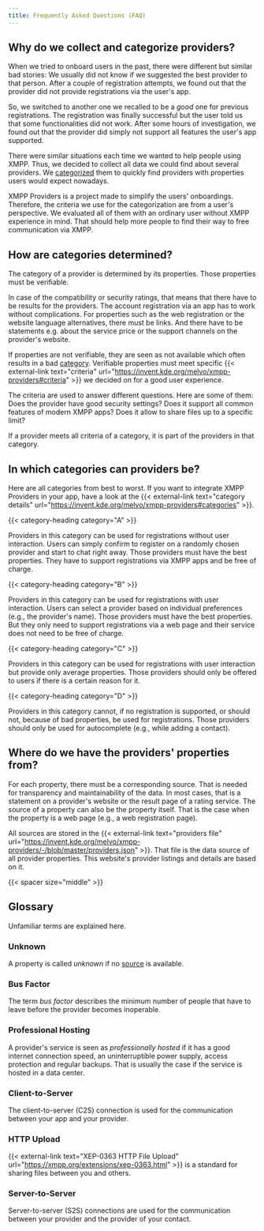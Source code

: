 ```yaml
---
title: Frequently Asked Questions (FAQ)
---
```


## Why do we collect and categorize providers?

When we tried to onboard users in the past, there were different but similar bad stories:
We usually did not know if we suggested the best provider to that person.
After a couple of registration attempts, we found out that the provider did not provide registrations via the user's app.

So, we switched to another one we recalled to be a *good* one for previous registrations.
The registration was finally successful but the user told us that some functionalities did not work.
After some hours of investigation, we found out that the provider did simply not support all features the user's app supported.

There were similar situations each time we wanted to help people using XMPP.
Thus, we decided to collect all data we could find about several providers.
We [categorized](#how-are-categories-determined) them to quickly find providers with properties users would expect nowadays.

XMPP Providers is a project made to simplify the users' onboardings.
Therefore, the criteria we use for the categorization are from a user's perspective.
We evaluated all of them with an ordinary user without XMPP experience in mind.
That should help more people to find their way to free communication via XMPP.

## How are categories determined?

The category of a provider is determined by its properties.
Those properties must be verifiable.

In case of the compatibility or security ratings, that means that there have to be results for the providers.
The account registration via an app has to work without complications.
For properties such as the web registration or the website language alternatives, there must be links.
And there have to be statements e.g. about the service price or the support channels on the provider's website.

If properties are not verifiable, they are seen as not available which often results in a bad [category](#in-which-categories-can-providers-be).
Verifiable properties must meet specific {{< external-link text="criteria" url="https://invent.kde.org/melvo/xmpp-providers#criteria" >}} we decided on for a good user experience.

The criteria are used to answer different questions.
Here are some of them:
Does the provider have good security settings?
Does it support all common features of modern XMPP apps?
Does it allow to share files up to a specific limit?

If a provider meets all criteria of a category, it is part of the providers in that category.

## In which categories can providers be?

Here are all categories from best to worst.
If you want to integrate XMPP Providers in your app, have a look at the {{< external-link text="category details" url="https://invent.kde.org/melvo/xmpp-providers#categories" >}}.

{{< category-heading category="A" >}}

Providers in this category can be used for registrations without user interaction.
Users can simply confirm to register on a randomly chosen provider and start to chat right away.
Those providers must have the best properties.
They have to support registrations via XMPP apps and be free of charge.

{{< category-heading category="B" >}}

Providers in this category can be used for registrations with user interaction.
Users can select a provider based on individual preferences (e.g., the provider's name).
Those providers must have the best properties.
But they only need to support registrations via a web page and their service does not need to be free of charge.

{{< category-heading category="C" >}}

Providers in this category can be used for registrations with user interaction but provide only average properties.
Those providers should only be offered to users if there is a certain reason for it.

{{< category-heading category="D" >}}

Providers in this category cannot, if no registration is supported, or should not, because of bad properties, be used for registrations.
Those providers should only be used for autocomplete (e.g., while adding a contact).

## Where do we have the providers' properties from?

For each property, there must be a corresponding source.
That is needed for transparency and maintainability of the data.
In most cases, that is a statement on a provider's website or the result page of a rating service.
The source of a property can also be the property itself.
That is the case when the property is a web page (e.g., a web registration page).

All sources are stored in the {{< external-link text="providers file" url="https://invent.kde.org/melvo/xmpp-providers/-/blob/master/providers.json" >}}.
That file is the data source of all provider properties.
This website's provider listings and details are based on it.

{{< spacer size="middle" >}}

## Glossary

Unfamiliar terms are explained here.

### Unknown

A property is called *unknown* if no [source](#where-do-we-have-the-providers-properties-from) is available.

### Bus Factor

The term *bus factor* describes the minimum number of people that have to leave before the provider becomes inoperable.

### Professional Hosting

A provider's service is seen as *professionally hosted* if it has a good internet connection speed, an uninterruptible power supply, access protection and regular backups.
That is usually the case if the service is hosted in a data center.

### Client-to-Server

The client-to-server (C2S) connection is used for the communication between your app and your provider.

### HTTP Upload

{{< external-link text="XEP-0363 HTTP File Upload" url="https://xmpp.org/extensions/xep-0363.html" >}} is a standard for sharing files between you and others.

### Server-to-Server

Server-to-server (S2S) connections are used for the communication between your provider and the provider of your contact.
